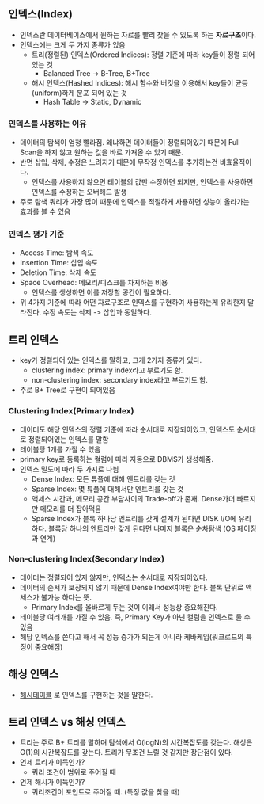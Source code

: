 ## 인덱스(Index)
- 인덱스란 데이터베이스에서 원하는 자료를 빨리 찾을 수 있도록 하는 **자료구조**이다.
- 인덱스에는 크게 두 가지 종류가 있음
    - 트리(정렬된) 인덱스(Ordered Indices): 정렬 기준에 따라 key들이 정렬 되어있는 것
        - Balanced Tree -> B-Tree, B+Tree
    - 해시 인덱스(Hashed Indices): 해시 함수와 버킷을 이용해서 key들이 균등(uniform)하게 분포 되어 있는 것
        - Hash Table -> Static, Dynamic

### 인덱스를 사용하는 이유
- 데이터의 탐색이 엄청 빨라짐. 왜냐하면 데이터들이 정렬되어있기 때문에 Full Scan을 하지 않고 원하는 값을 바로 가져올 수 있기 때문.
- 반면 삽입, 삭제, 수정은 느려지기 때문에 무작정 인덱스를 추가하는건 비효율적이다.
    - 인덱스를 사용하지 않으면 테이블의 값만 수정하면 되지만, 인덱스를 사용하면 인덱스를 수정하는 오버헤드 발생
- 주로 탐색 쿼리가 가장 많이 때문에 인덱스를 적절하게 사용하면 성능이 올라가는 효과를 볼 수 있음

### 인덱스 평가 기준
- Access Time: 탐색 속도
- Insertion Time: 삽입 속도
- Deletion Time: 삭제 속도
- Space Overhead: 메모리/디스크를 차지하는 비용
    - 인덱스를 생성하면 이를 저장할 공간이 필요하다.
- 위 4가지 기준에 따라 어떤 자료구조로 인덱스를 구현하여 사용하는게 유리한지 달라진다. 수정 속도는 삭제 -> 삽입과 동일하다.

## 트리 인덱스
- key가 정렬되어 있는 인덱스를 말하고, 크게 2가지 종류가 있다.
    - clustering index: primary index라고 부르기도 함.
    - non-clustering index: secondary index라고 부르기도 함.
- 주로 B+ Tree로 구현이 되어있음

### Clustering Index(Primary Index)
- 데이터도 해당 인덱스의 정렬 기준에 따라 순서대로 저장되어있고, 인덱스도 순서대로 정렬되어있는 인덱스를 말함
- 테이블당 1개를 가질 수 있음
- primary key로 등록하는 컬럼에 따라 자동으로 DBMS가 생성해줌.
- 인덱스 밀도에 따라 두 가지로 나뉨
    - Dense Index: 모든 튜플에 대해 엔트리를 갖는 것
    - Sparse Index: 몇 튜플에 대해서만 엔트리를 갖는 것
    - 액세스 시간과, 메모리 공간 부담사이의 Trade-off가 존재. Dense가더 빠르지만 메모리를 더 잡아먹음
    - Sparse Index가 블록 하나당 엔트리를 갖게 설계가 된다면 DISK I/O에 유리하다. 블록당 하나의 엔트리만 갖게 된다면 나머지 블록은 순차탐색 (OS 페이징과 연계)

### Non-clustering Index(Secondary Index)
- 데이터는 정렬되어 있지 않지만, 인덱스는 순서대로 저장되어있다. 
- 데이터의 순서가 보장되지 않기 때문에 Dense Index여야만 한다. 블록 단위로 액세스가 불가능 하다는 뜻.
    - Primary Index를 올바르게 두는 것이 이래서 성능상 중요해진다.
- 테이블당 여러개를 가질 수 있음. 즉, Primary Key가 아닌 컬럼을 인덱스로 둘 수 있음
- 해당 인덱스를 쓴다고 해서 꼭 성능 증가가 되는게 아니라 케바케임(워크로드의 특징이 중요해짐)

## 해싱 인덱스
- [해시테이블](https://github.com/pangpang-study/computer-science-study/blob/main/DS/%ED%95%B4%EC%8B%9C%ED%85%8C%EC%9D%B4%EB%B8%94.md)
로 인덱스를 구현하는 것을 말한다.

## 트리 인덱스 vs 해싱 인덱스
- 트리는 주로 B+ 트리를 말하며 탐색에서 O(logN)의 시간복잡도를 갖는다. 해싱은 O(1)의 시간복잡도를 갖는다. 트리가 무조건 느릴 것 같지만 장단점이 있다.
- 언제 트리가 이득인가?
    - 쿼리 조건이 범위로 주어질 때
- 언제 해시가 이득인가?
    - 쿼리조건이 포인트로 주어질 때. (특정 값을 찾을 때)


